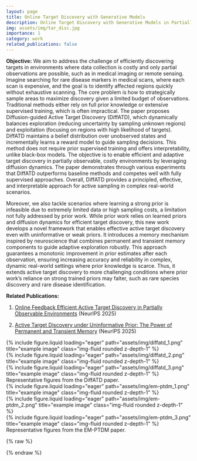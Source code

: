 ```yaml
---
layout: page
title: Online Target Discovery with Generative Models
description: Online Target Discovery with Generative Models in Partially Observable Environment
img: assets/img/tar_disc.jpg
importance: 1
category: work
related_publications: false
---
```


**Objective:** We aim to address the challenge of efficiently discovering targets in environments where data collection is costly and only partial observations are possible, such as in medical imaging or remote sensing. Imagine searching for rare disease markers in medical scans, where each scan is expensive, and the goal is to identify affected regions quickly without exhaustive scanning. The core problem is how to strategically sample areas to maximize discovery given a limited budget of observations. Traditional methods either rely on full prior knowledge or extensive supervised training, which is often impractical. The paper proposes Diffusion-guided Active Target Discovery (DiffATD), which dynamically balances exploration (reducing uncertainty by sampling unknown regions) and exploitation (focusing on regions with high likelihood of targets). DiffATD maintains a belief distribution over unobserved states and incrementally learns a reward model to guide sampling decisions. This method does not require prior supervised training and offers interpretability, unlike black-box models. The objective is to enable efficient and adaptive target discovery in partially observable, costly environments by leveraging diffusion dynamics. The paper demonstrates through various experiments that DiffATD outperforms baseline methods and competes well with fully supervised approaches. Overall, DiffATD provides a principled, effective, and interpretable approach for active sampling in complex real-world scenarios.

Moreover, we also tackle scenarios where learning a strong prior is infeasible due to extremely limited data or high sampling costs, a limitation not fully addressed by prior work. While prior work relies on learned priors and diffusion dynamics for efficient target discovery, this new work develops a novel framework that enables effective active target discovery even with uninformative or weak priors. It introduces a memory mechanism inspired by neuroscience that combines permanent and transient memory components to guide adaptive exploration robustly. This approach guarantees a monotonic improvement in prior estimates after each observation, ensuring increasing accuracy and reliability in complex, dynamic real-world settings where prior knowledge is scarce. Thus, it extends active target discovery to more challenging conditions where prior work’s reliance on strong trained priors may falter, such as rare species discovery and rare disease identification. 




**Related Publications:**

1.  [Online Feedback Efficient Active Target Discovery in Partially Observable Environments](https://www.arxiv.org/abs/2505.06535) (NeurIPS 2025)

2.  [Active Target Discovery under Uninformative Prior: The Power of Permanent and Transient Memory](https://arxiv.org/abs/2510.16676) (NeurIPS 2025)



<div class="row">
    <div class="col-sm mt-3 mt-md-0">
        {% include figure.liquid loading="eager" path="assets/img/diffatd_1.png" title="example image" class="img-fluid rounded z-depth-1" %}
    </div>
    <div class="col-sm mt-3 mt-md-0">
        {% include figure.liquid loading="eager" path="assets/img/diffatd_2.png" title="example image" class="img-fluid rounded z-depth-1" %}
    </div>
    <div class="col-sm mt-3 mt-md-0">
        {% include figure.liquid loading="eager" path="assets/img/diffatd_3.png" title="example image" class="img-fluid rounded z-depth-1" %}
    </div>
</div>
<div class="caption">
    Representative figures from the DiffATD paper.
</div>


<div class="row">
    <div class="col-sm mt-3 mt-md-0">
        {% include figure.liquid loading="eager" path="assets/img/em-ptdm_1.png" title="example image" class="img-fluid rounded z-depth-1" %}
    </div>
    <div class="col-sm mt-3 mt-md-0">
        {% include figure.liquid loading="eager" path="assets/img/em-ptdm_2.png" title="example image" class="img-fluid rounded z-depth-1" %}
    </div>
    <div class="col-sm mt-3 mt-md-0">
        {% include figure.liquid loading="eager" path="assets/img/em-ptdm_3.png" title="example image" class="img-fluid rounded z-depth-1" %}
    </div>
</div>
<div class="caption">
    Representative figures from the EM-PTDM paper. 
</div>


{% raw %}


{% endraw %}
